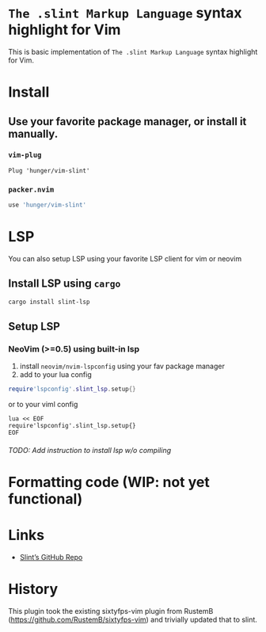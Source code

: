 # `The .slint Markup Language` syntax highlight for Vim

This is basic implementation of `The .slint Markup Language` syntax
highlight for Vim.

# Install

## Use your favorite package manager, or install it manually.

### `vim-plug`

``` vim
Plug 'hunger/vim-slint'
```

### `packer.nvim`

``` lua
use 'hunger/vim-slint'
```

# LSP

You can also setup LSP using your favorite LSP client for vim or neovim

## Install LSP using `cargo`

``` sh
cargo install slint-lsp
```

## Setup LSP

### NeoVim (>=0.5) using built-in lsp

1.  install `neovim/nvim-lspconfig` using your fav package manager
2.  add to your lua config

``` lua
require'lspconfig'.slint_lsp.setup{}
```

or to your viml config

``` vim
lua << EOF
require'lspconfig'.slint_lsp.setup{}
EOF
```

###### TODO: Add instruction to install lsp w/o compiling

# Formatting code (WIP: not yet functional)

# Links

- [Slint’s GitHub Repo](https://github.com/slint-ui/slint)

# History

This plugin took the existing sixtyfps-vim plugin from RustemB
(https://github.com/RustemB/sixtyfps-vim) and trivially updated that
to slint.
